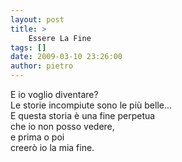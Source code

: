 ```yaml
---
layout: post
title: >
    Essere La Fine
tags: []
date: 2009-03-10 23:26:00
author: pietro
---
```

E io voglio diventare?<br/>Le storie incompiute sono le più belle...<br/>E questa storia è una fine perpetua<br/>che io non posso vedere,<br/>e prima o poi<br/>creerò io la mia fine.
